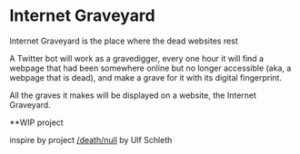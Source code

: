# Internet Graveyard
Internet Graveyard is the place where the dead websites rest

A Twitter bot will work as a gravedigger, every one hour it will find a webpage that had been somewhere online but no longer accessible (aka, a webpage that is dead), and make a grave for it with its digital fingerprint.

All the graves it makes will be displayed on a website, the Internet Graveyard.

**WIP project

inspire by project [/death/null](http://www.deathnull.org/?what=about) by Ulf Schleth
